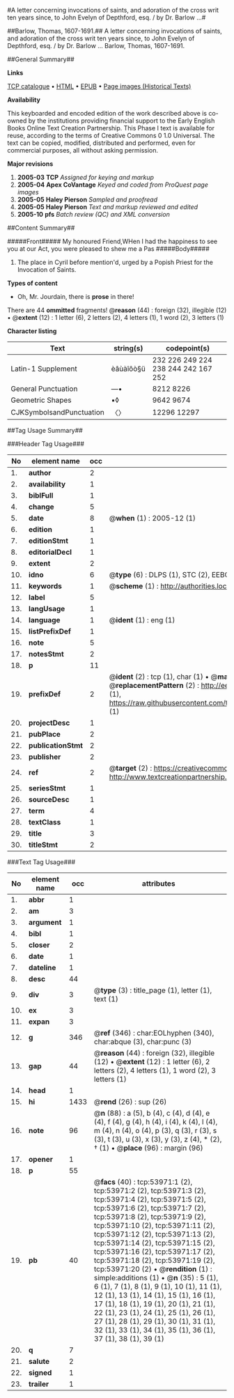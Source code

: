 #A letter concerning invocations of saints, and adoration of the cross writ ten years since, to John Evelyn of Depthford, esq. / by Dr. Barlow ...#

##Barlow, Thomas, 1607-1691.##
A letter concerning invocations of saints, and adoration of the cross writ ten years since, to John Evelyn of Depthford, esq. / by Dr. Barlow ...
Barlow, Thomas, 1607-1691.

##General Summary##

**Links**

[TCP catalogue](http://www.ota.ox.ac.uk/tcp/)  • 
[HTML](http://tei.it.ox.ac.uk/tcp/Texts-HTML/free/A30/A30979.html)  • 
[EPUB](http://tei.it.ox.ac.uk/tcp/Texts-EPUB/free/A30/A30979.epub) • 
[Page images (Historical Texts)](https://data.historicaltexts.jisc.ac.uk/view?pubId=eebo-12095701e&pageId=eebo-12095701e-53971-1)

**Availability**

This keyboarded and encoded edition of the
	       work described above is co-owned by the institutions
	       providing financial support to the Early English Books
	       Online Text Creation Partnership. This Phase I text is
	       available for reuse, according to the terms of Creative
	       Commons 0 1.0 Universal. The text can be copied,
	       modified, distributed and performed, even for
	       commercial purposes, all without asking permission.

**Major revisions**

1. __2005-03__ __TCP__ *Assigned for keying and markup*
1. __2005-04__ __Apex CoVantage__ *Keyed and coded from ProQuest page images*
1. __2005-05__ __Haley Pierson__ *Sampled and proofread*
1. __2005-05__ __Haley Pierson__ *Text and markup reviewed and edited*
1. __2005-10__ __pfs__ *Batch review (QC) and XML conversion*

##Content Summary##

#####Front#####
My honoured Friend,WHen I had the happiness to see you at our Act, you were pleased to shew me a Pas
#####Body#####

1. The place in Cyril before mention'd, urged by a Popish Priest for the Invocation of Saints.

**Types of content**

  * Oh, Mr. Jourdain, there is **prose** in there!

There are 44 **ommitted** fragments! 
 @__reason__ (44) : foreign (32), illegible (12)  •  @__extent__ (12) : 1 letter (6), 2 letters (2), 4 letters (1), 1 word (2), 3 letters (1)

**Character listing**


|Text|string(s)|codepoint(s)|
|---|---|---|
|Latin-1 Supplement|èâùàîôò§ü|232 226 249 224 238 244 242 167 252|
|General Punctuation|—•|8212 8226|
|Geometric Shapes|▪◊|9642 9674|
|CJKSymbolsandPunctuation|〈〉|12296 12297|

##Tag Usage Summary##

###Header Tag Usage###

|No|element name|occ|attributes|
|---|---|---|---|
|1.|__author__|2||
|2.|__availability__|1||
|3.|__biblFull__|1||
|4.|__change__|5||
|5.|__date__|8| @__when__ (1) : 2005-12 (1)|
|6.|__edition__|1||
|7.|__editionStmt__|1||
|8.|__editorialDecl__|1||
|9.|__extent__|2||
|10.|__idno__|6| @__type__ (6) : DLPS (1), STC (2), EEBO-CITATION (1), OCLC (1), VID (1)|
|11.|__keywords__|1| @__scheme__ (1) : http://authorities.loc.gov/ (1)|
|12.|__label__|5||
|13.|__langUsage__|1||
|14.|__language__|1| @__ident__ (1) : eng (1)|
|15.|__listPrefixDef__|1||
|16.|__note__|5||
|17.|__notesStmt__|2||
|18.|__p__|11||
|19.|__prefixDef__|2| @__ident__ (2) : tcp (1), char (1)  •  @__matchPattern__ (2) : ([0-9\-]+):([0-9IVX]+) (1), (.+) (1)  •  @__replacementPattern__ (2) : http://eebo.chadwyck.com/downloadtiff?vid=$1&page=$2 (1), https://raw.githubusercontent.com/textcreationpartnership/Texts/master/tcpchars.xml#$1 (1)|
|20.|__projectDesc__|1||
|21.|__pubPlace__|2||
|22.|__publicationStmt__|2||
|23.|__publisher__|2||
|24.|__ref__|2| @__target__ (2) : https://creativecommons.org/publicdomain/zero/1.0/ (1), http://www.textcreationpartnership.org/docs/. (1)|
|25.|__seriesStmt__|1||
|26.|__sourceDesc__|1||
|27.|__term__|4||
|28.|__textClass__|1||
|29.|__title__|3||
|30.|__titleStmt__|2||


###Text Tag Usage###

|No|element name|occ|attributes|
|---|---|---|---|
|1.|__abbr__|1||
|2.|__am__|3||
|3.|__argument__|1||
|4.|__bibl__|1||
|5.|__closer__|2||
|6.|__date__|1||
|7.|__dateline__|1||
|8.|__desc__|44||
|9.|__div__|3| @__type__ (3) : title_page (1), letter (1), text (1)|
|10.|__ex__|3||
|11.|__expan__|3||
|12.|__g__|346| @__ref__ (346) : char:EOLhyphen (340), char:abque (3), char:punc (3)|
|13.|__gap__|44| @__reason__ (44) : foreign (32), illegible (12)  •  @__extent__ (12) : 1 letter (6), 2 letters (2), 4 letters (1), 1 word (2), 3 letters (1)|
|14.|__head__|1||
|15.|__hi__|1433| @__rend__ (26) : sup (26)|
|16.|__note__|96| @__n__ (88) : a (5), b (4), c (4), d (4), e (4), f (4), g (4), h (4), i (4), k (4), l (4), m (4), n (4), o (4), p (3), q (3), r (3), s (3), t (3), u (3), x (3), y (3), z (4), * (2), † (1)  •  @__place__ (96) : margin (96)|
|17.|__opener__|1||
|18.|__p__|55||
|19.|__pb__|40| @__facs__ (40) : tcp:53971:1 (2), tcp:53971:2 (2), tcp:53971:3 (2), tcp:53971:4 (2), tcp:53971:5 (2), tcp:53971:6 (2), tcp:53971:7 (2), tcp:53971:8 (2), tcp:53971:9 (2), tcp:53971:10 (2), tcp:53971:11 (2), tcp:53971:12 (2), tcp:53971:13 (2), tcp:53971:14 (2), tcp:53971:15 (2), tcp:53971:16 (2), tcp:53971:17 (2), tcp:53971:18 (2), tcp:53971:19 (2), tcp:53971:20 (2)  •  @__rendition__ (1) : simple:additions (1)  •  @__n__ (35) : 5 (1), 6 (1), 7 (1), 8 (1), 9 (1), 10 (1), 11 (1), 12 (1), 13 (1), 14 (1), 15 (1), 16 (1), 17 (1), 18 (1), 19 (1), 20 (1), 21 (1), 22 (1), 23 (1), 24 (1), 25 (1), 26 (1), 27 (1), 28 (1), 29 (1), 30 (1), 31 (1), 32 (1), 33 (1), 34 (1), 35 (1), 36 (1), 37 (1), 38 (1), 39 (1)|
|20.|__q__|7||
|21.|__salute__|2||
|22.|__signed__|1||
|23.|__trailer__|1||
